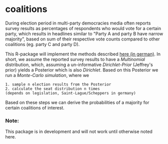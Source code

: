 coalitions
==========

During election period in multi-party democracies media often reports survey 
results as percentages of respondents who would vote for a certain party, 
which results in headlines similar to "Party A and party B have narrow majority", 
based on sum of their respective vote counts compared to other coalitions (eg. 
party C and party D). 

This R-package will implement the methods described 
<a href= "http://www.stablab.stat.uni-muenchen.de/sites/files/wahlen.pdf)"> 
here (in german)</a>. 
In short, we assume the reported survey results to have a *Multinomial* distribution, 
which, assuming a un-informative *Dirichlet-Prior* (Jeffrey's prior) yields a 
Posterior which is also *Dirichlet*. Based on this Posterior we run a 
*Monte-Carlo simulation*, where we <br/>

    1. sample n election results from the Posterior
    2. calculate the seat distribution n times
    (depends on legislation, Saint-Lague/Scheppers in germany) 

Based on these steps we can derive the probabilities of a majority for certain 
coalitions of interest. <br/>


<h3>Note:</h3>
This package is in development and will not work until otherwise noted here.
